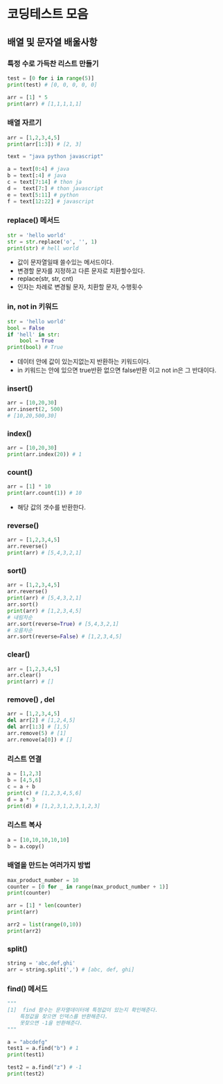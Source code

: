 # 코딩테스트 모음

## 배열 및 문자열 배울사항

### 특정 수로 가득찬 리스트 만들기

```python
test = [0 for i in range(5)]
print(test) # [0, 0, 0, 0, 0]

arr = [1] * 5
print(arr) # [1,1,1,1,1]
```

### 배열 자르기

```python
arr = [1,2,3,4,5]
print(arr[1:3]) # [2, 3]

text = "java python javascript"

a = text[0:4] # java   
b = text[:4] # java
c = text[7:14] # thon ja
d =  text[7:] # thon javascript
e = text[5:11] # python
f = text[12:22] # javascript
```

### replace() 메서드

```python
str = 'hello world'
str = str.replace('o', '', 1)
print(str) # hell world
```
- 값이 문자열일때 쓸수있는 메서드이다.
- 변경할 문자를 지정하고 다른 문자로 치환할수있다.
- replace(str, str, cnt)
- 인자는 차례로 변경될 문자, 치환할 문자, 수행횟수

### in, not in 키워드

```python
str = 'hello world'
bool = False
if 'hell' in str:
    bool = True
print(bool) # True
```
- 데이터 안에 값이 있는지없는지 반환하는 키워드이다.
- in 키워드는 안에 있으면 true반환 없으면 false반환 이고 not in은 그 반대이다.

### insert()

```python
arr = [10,20,30]
arr.insert(2, 500)
# [10,20,500,30]
```

### index()

```python
arr = [10,20,30]
print(arr.index(20)) # 1
```

### count()
```python
arr = [1] * 10
print(arr.count(1)) # 10
```

- 해당 값의 갯수를 반환한다.

### reverse()
```python
arr = [1,2,3,4,5]
arr.reverse()
print(arr) # [5,4,3,2,1]
```

### sort()
```python
arr = [1,2,3,4,5]
arr.reverse()
print(arr) # [5,4,3,2,1]
arr.sort()
print(arr) # [1,2,3,4,5]
# 내림차순
arr.sort(reverse=True) # [5,4,3,2,1]
# 오름차순
arr.sort(reverse=False) # [1,2,3,4,5]
```

### clear()
```python
arr = [1,2,3,4,5]
arr.clear()
print(arr) # []
```

### remove() , del

```python
arr = [1,2,3,4,5]
del arr[2] # [1,2,4,5]
del arr[1:3] # [1,5]
arr.remove(5) # [1]
arr.remove(a[0]) # []
```

### 리스트 연결

```python
a = [1,2,3]
b = [4,5,6]
c = a + b
print(c) # [1,2,3,4,5,6]
d = a * 3
print(d) # [1,2,3,1,2,3,1,2,3]
```

### 리스트 복사

```python
a = [10,10,10,10,10]
b = a.copy()
```

### 배열을 만드는 여러가지 방법

```python
max_product_number = 10
counter = [0 for _ in range(max_product_number + 1)]
print(counter)

arr = [1] * len(counter)
print(arr)

arr2 = list(range(0,10))
print(arr2)
```

### split()

```python
string = 'abc,def,ghi'
arr = string.split(',') # [abc, def, ghi]
```

### find() 메서드

```python
"""
[1]  find 함수는 문자열데이터에 특정값이 있는지 확인해준다.
    특정값을 찾으면 인덱스를 반환해준다.
    못찾으면 -1을 반환해준다.
"""

a = "abcdefg"
test1 = a.find("b") # 1
print(test1)

test2 = a.find("z") # -1
print(test2)
```